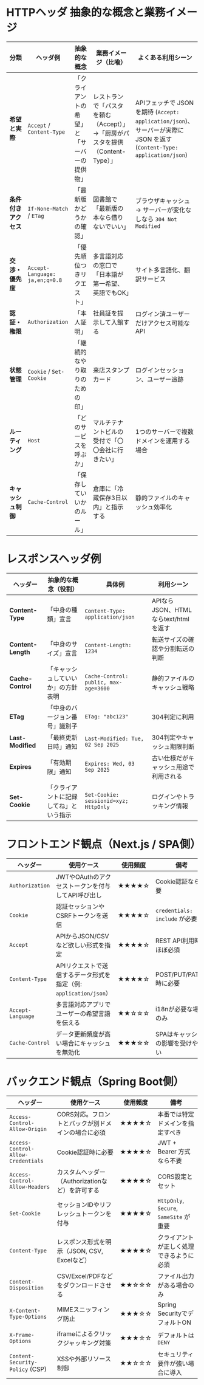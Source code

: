 # HTTPヘッダ 抽象的な概念と業務イメージ

| 分類                 | ヘッダ例                       | 抽象的な概念                                 | 業務イメージ（比喩）                                                          | よくある利用シーン                                                                                                      |
| -------------------- | ------------------------------ | -------------------------------------------- | ----------------------------------------------------------------------------- | ----------------------------------------------------------------------------------------------------------------------- |
| **希望と実際**       | `Accept` / `Content-Type`      | 「クライアントの希望」と「サーバーの提供物」 | レストランで「パスタを頼む（Accept）」→「厨房がパスタを提供（Content-Type）」 | APIフェッチで JSON を期待 (`Accept: application/json`)、サーバーが実際に JSON を返す (`Content-Type: application/json`) |
| **条件付きアクセス** | `If-None-Match` / `ETag`       | 「最新版かどうかの確認」                     | 図書館で「最新版の本なら借りないでいい」                                      | ブラウザキャッシュ → サーバーが変化なしなら `304 Not Modified`                                                          |
| **交渉・優先度**     | `Accept-Language: ja,en;q=0.8` | 「優先順位つきリクエスト」                   | 多言語対応の窓口で「日本語が第一希望、英語でもOK」                            | サイト多言語化、翻訳サービス                                                                                            |
| **認証・権限**       | `Authorization`                | 「本人証明」                                 | 社員証を提示して入館する                                                      | ログイン済ユーザーだけアクセス可能な API                                                                                |
| **状態管理**         | `Cookie` / `Set-Cookie`        | 「継続的なやり取りのための印」               | 来店スタンプカード                                                            | ログインセッション、ユーザー追跡                                                                                        |
| **ルーティング**     | `Host`                         | 「どのサービスを呼ぶか」                     | マルチテナントビルの受付で「〇〇会社に行きたい」                              | 1つのサーバーで複数ドメインを運用する場合                                                                               |
| **キャッシュ制御**   | `Cache-Control`                | 「保存していいかのルール」                   | 倉庫に「冷蔵保存3日以内」と指示する                                           | 静的ファイルのキャッシュ効率化                                                                                          |

# レスポンスヘッダ例

| ヘッダー           | 抽象的な概念（役割）                   | 具体例                                | 利用シーン                             |
| ------------------ | -------------------------------------- | ------------------------------------- | -------------------------------------- |
| **Content-Type**   | 「中身の種類」宣言                     | `Content-Type: application/json`      | APIならJSON、HTMLならtext/htmlを返す   |
| **Content-Length** | 「中身のサイズ」宣言                   | `Content-Length: 1234`                | 転送サイズの確認や分割転送の判断       |
| **Cache-Control**  | 「キャッシュしていいか」の方針表明     | `Cache-Control: public, max-age=3600` | 静的ファイルのキャッシュ戦略           |
| **ETag**           | 「中身のバージョン番号」識別子         | `ETag: "abc123"`                      | 304判定に利用                          |
| **Last-Modified**  | 「最終更新日時」通知                   | `Last-Modified: Tue, 02 Sep 2025`     | 304判定やキャッシュ期限判断            |
| **Expires**        | 「有効期限」通知                       | `Expires: Wed, 03 Sep 2025`           | 古い仕様だがキャッシュ用途で利用される |
| **Set-Cookie**     | 「クライアントに記録してね」という指示 | `Set-Cookie: sessionid=xyz; HttpOnly` | ログインやトラッキング情報             |

# フロントエンド観点（Next.js / SPA側）

| ヘッダー          | 使用ケース                                                        | 使用頻度 | 備考                              |
| ----------------- | ----------------------------------------------------------------- | -------- | --------------------------------- |
| `Authorization`   | JWTやOAuthのアクセストークンを付与してAPI呼び出し                 | ★★★★☆    | Cookie認証なら不要                |
| `Cookie`          | 認証セッションやCSRFトークンを送信                                | ★★★★☆    | `credentials: include` が必要     |
| `Accept`          | APIからJSON/CSVなど欲しい形式を指定                               | ★★★★☆    | REST API利用時はほぼ必須          |
| `Content-Type`    | APIリクエストで送信するデータ形式を指定（例: `application/json`） | ★★★★☆    | POST/PUT/PATCH時に必要            |
| `Accept-Language` | 多言語対応アプリでユーザーの希望言語を伝える                      | ★★☆☆☆    | i18nが必要な場合のみ              |
| `Cache-Control`   | データ更新頻度が高い場合にキャッシュを無効化                      | ★★★☆☆    | SPAはキャッシュの影響を受けやすい |

# バックエンド観点（Spring Boot側）

| ヘッダー                           | 使用ケース                                         | 使用頻度 | 備考                                     |
| ---------------------------------- | -------------------------------------------------- | -------- | ---------------------------------------- |
| `Access-Control-Allow-Origin`      | CORS対応。フロントとバックが別ドメインの場合に必須 | ★★★★☆    | 本番では特定ドメインを指定すべき         |
| `Access-Control-Allow-Credentials` | Cookie認証時に必要                                 | ★★★★☆    | JWT + Bearer 方式なら不要                |
| `Access-Control-Allow-Headers`     | カスタムヘッダー（Authorizationなど）を許可する    | ★★★★☆    | CORS設定とセット                         |
| `Set-Cookie`                       | セッションIDやリフレッシュトークンを付与           | ★★★★☆    | `HttpOnly`, `Secure`, `SameSite` が重要  |
| `Content-Type`                     | レスポンス形式を明示（JSON, CSV, Excelなど）       | ★★★★☆    | クライアントが正しく処理できるように必須 |
| `Content-Disposition`              | CSV/Excel/PDFなどをダウンロードさせる              | ★★☆☆☆    | ファイル出力がある場合のみ               |
| `X-Content-Type-Options`           | MIMEスニッフィング防止                             | ★★★☆☆    | Spring SecurityでデフォルトON            |
| `X-Frame-Options`                  | iframeによるクリックジャッキング対策               | ★★★☆☆    | デフォルトは `DENY`                      |
| `Content-Security-Policy` (CSP)    | XSSや外部リソース制御                              | ★★☆☆☆    | セキュリティ要件が強い場合に導入         |
